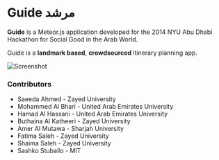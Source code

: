 Guide مرشد
==========

**Guide** is a Meteor.js application developed for the 2014 NYU Abu Dhabi Hackathon for Social Good in the Arab World.

Guide is a **landmark based**, **crowdsourced** itinerary planning app.

![Screenshot](http://i.imgur.com/2lDwfSN.jpg)

### Contributors

* Saeeda Ahmed - Zayed University
* Mohammed Al Bhari - United Arab Emirates University
* Hamad Al Hassani - United Arab Emirates University
* Buthaina Al Katheeri - Zayed University
* Amer Al Mutawa - Sharjah University
* Fatima Saleh - Zayed University
* Shaima Saleh - Zayed University
* Sashko Stubailo - MIT
